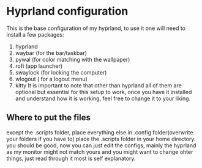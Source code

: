 # Hyprland configuration

This is the base configuration of my hyprland, to use it one will need to install a few packages:
1. hyprland
2. waybar (for the bar/taskbar)
3. pywal (for color matching with the wallpaper)
4. rofi (app launcher)
5. swaylock (for locking the computer)
6. wlogout ( for a logout menu)
7. kitty
It is important to note that other than hyprland 
all of them are optional but essential for this setup to work, 
once you have it installed and understand how it is working, feel free to change it to your liking.
 ## Where to put the files

 except the .scripts folder, place everything else in .config folder(overwrite your folders if you have to)
 place the .scripts folder in your home directory.
 you should be good, now you can just edit the configs, mainly the hyprland as my monitor might not match yours
 and you might want to change ohter things, just read through it most is self explanatory.
